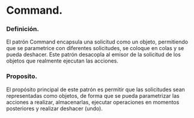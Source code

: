 # Command.

### Definición.
El patrón Command encapsula una solicitud como un objeto, permitiendo que se parametrice con diferentes solicitudes, se coloque en colas y se pueda deshacer. Este patrón desacopla al emisor de la solicitud de los objetos que realmente ejecutan las acciones.

### Proposito.
El propósito principal de este patrón es permitir que las solicitudes sean representadas como objetos, de forma que se pueda parametrizar las acciones a realizar, almacenarlas, ejecutar operaciones en momentos posteriores y realizar deshacer (undo).


